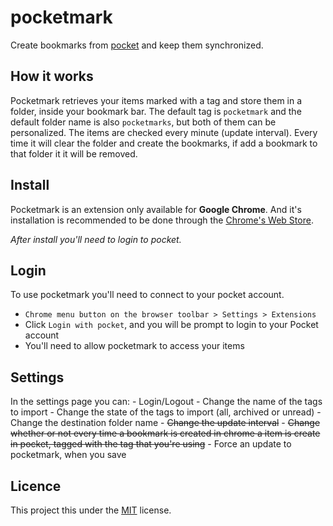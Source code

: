 # pocketmark
Create bookmarks from [pocket](https://getpocket.com) and keep them synchronized.

## How it works
Pocketmark retrieves your items marked with a tag and store them in a folder, inside your bookmark bar. The default tag is ```pocketmark``` and the default folder name is also ```pocketmarks```, but both of them can be personalized.
The items are checked every minute (update interval). Every time it will clear the folder and create the bookmarks, if add a bookmark to that folder it it will be removed.

## Install
Pocketmark is an extension only available for **Google Chrome**. And it's installation is recommended to be done through the [Chrome's Web Store](https://chrome.google.com/webstore/detail/pocketmark/lfdaoknoeeccdlpdladikpkgphglbchn?utm_source=chrome-ntp-icon).

*After install you'll need to login to pocket.*

## Login
To use pocketmark you'll need to connect to your pocket account.
  - ```Chrome menu button on the browser toolbar > Settings > Extensions```
  - Click ```Login with pocket```, and you will be prompt to login to your Pocket account
  - You'll need to allow pocketmark to access your items

## Settings
In the settings page you can:
    - Login/Logout
    - Change the name of the tags to import
    - Change the state of the tags to import (all, archived or unread)
    - Change the destination folder name
    - ~~Change the update interval~~
    - ~~Change whether or not every time a bookmark is created in chrome a item is create in pocket, tagged with the tag that you're using~~
    - Force an update to pocketmark, when you save

## Licence
This project this under the [MIT](./LICENCE) license.
